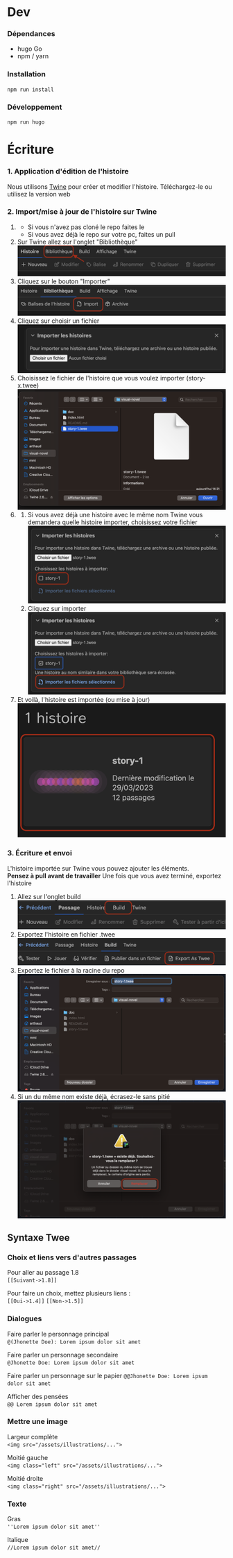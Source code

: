 # Dev
### Dépendances
- hugo Go
- npm / yarn
### Installation
```shell
npm run install
```
### Développement
```shell
npm run hugo
```
# Écriture
### 1. Application d'édition de l'histoire 
Nous utilisons [Twine](https://twinery.org/) pour créer et modifier l'histoire.
Téléchargez-le ou utilisez la version web

### 2. Import/mise à jour de l'histoire sur Twine
1.
   - Si vous n'avez pas cloné le repo faites le
   - Si vous avez déjà le repo sur votre pc, faites un pull
2. Sur Twine allez sur l'onglet "Bibliothèque" <img src="./doc/1-library.png">
3. Cliquez sur le bouton "Importer" <img src="./doc/2-import.png">
4. Cliquez sur choisir un fichier <img src="./doc/3-import-choose-file.png">
5. Choisissez le fichier de l'histoire que vous voulez importer (story-x.twee)<img src="./doc/4-choose-story-1.png">
6. 
   1. Si vous avez déjà une histoire avec le même nom Twine vous demandera quelle histoire importer, choisissez votre fichier <img src="./doc/5-check-story-1.png">
   2. Cliquez sur importer <img src="./doc/6-click-import.png">
7. Et voilà, l'histoire est importée (ou mise à jour) <img src="./doc/7-file-imported.png">

### 3. Écriture et envoi
L'histoire importée sur Twine vous pouvez ajouter les éléments.  
**Pensez à pull avant de travailler**
Une fois que vous avez terminé, exportez l'histoire 
1. Allez sur l'onglet build<img src="./doc/1-build.png">
2. Exportez l'histoire en fichier .twee <img src="./doc/2-export-as-twee.png">
3. Exportez le fichier à la racine du repo <img src="./doc/3-export-file.png">
4. Si un du même nom existe déjà, écrasez-le sans pitié <img src="./doc/4-overwrite-file.png">

## Syntaxe Twee
### Choix et liens vers d'autres passages
Pour aller au passage 1.8  
`[[Suivant->1.8]]`

Pour faire un choix, mettez plusieurs liens :  
`[[Oui->1.4]]`
`[[Non->1.5]]`

### Dialogues
Faire parler le personnage principal  
`@(Jhonette Doe): Lorem ipsum dolor sit amet` 

Faire parler un personnage secondaire  
`@Jhonette Doe: Lorem ipsum dolor sit amet`  

Faire parler un personnage sur le papier
`@@Jhonette Doe: Lorem ipsum dolor sit amet`

Afficher des pensées  
`@@ Lorem ipsum dolor sit amet`  

### Mettre une image
Largeur complète  
`<img src="/assets/illustrations/...">`  

Moitié gauche  
`<img class="left" src="/assets/illustrations/...">`  

Moitié droite  
`<img class="right" src="/assets/illustrations/...">`

### Texte
Gras  
`''Lorem ipsum dolor sit amet''`

Italique  
`//Lorem ipsum dolor sit amet//`